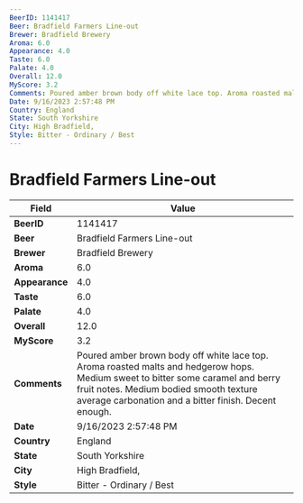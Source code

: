 ```yaml
---
BeerID: 1141417
Beer: Bradfield Farmers Line-out
Brewer: Bradfield Brewery
Aroma: 6.0
Appearance: 4.0
Taste: 6.0
Palate: 4.0
Overall: 12.0
MyScore: 3.2
Comments: Poured amber brown body off white lace top. Aroma roasted malts and hedgerow hops. Medium sweet to bitter some caramel and berry fruit notes. Medium bodied smooth texture average carbonation and a bitter finish. Decent enough.
Date: 9/16/2023 2:57:48 PM
Country: England
State: South Yorkshire
City: High Bradfield,
Style: Bitter - Ordinary / Best
---
```


# Bradfield Farmers Line-out

| Field         | Value |
|---------------|-------|
| **BeerID** | 1141417 |
| **Beer** | Bradfield Farmers Line-out |
| **Brewer** | Bradfield Brewery |
| **Aroma** | 6.0 |
| **Appearance** | 4.0 |
| **Taste** | 6.0 |
| **Palate** | 4.0 |
| **Overall** | 12.0 |
| **MyScore** | 3.2 |
| **Comments** | Poured amber brown body off white lace top. Aroma roasted malts and hedgerow hops. Medium sweet to bitter some caramel and berry fruit notes. Medium bodied smooth texture average carbonation and a bitter finish. Decent enough. |
| **Date** | 9/16/2023 2:57:48 PM |
| **Country** | England |
| **State** | South Yorkshire |
| **City** | High Bradfield, |
| **Style** | Bitter - Ordinary / Best |
